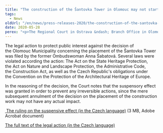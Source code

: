 ```yaml
---
title: "The construction of the Šantovka Tower in Olomouc may not start until the court decides on the case"
tags:
  - News
oldUrl: "/en/news/press-releases-2020/the-construction-of-the-santovka-tower-in-olomouc-may-not-start-until-the-court-decides-on-the-case/"
date: 2020-05-28
perex: "<p>The Regional Court in Ostrava &ndash; Branch Office in Olomouc granted the action against the construction of the Šantovka Tower in Olomouc a suspensive effect. This means that until the final decision is given, the building permit may not be issued, and the construction must not be commenced.</p>"
---
```


<!-- imported from the old website -->

<p>The legal action to protect public interest against the decision of the Olomouc Municipality concerning the placement of the Šantovka Tower was filed by the former Ombudswoman Anna Šabatová. Several laws were violated according the action: The Act on the State Heritage Protection, the Act on Nature and Landscape Protection, the Administrative Code, the Construction Act, as well as the Czech Republic's obligations under the Convention on the Protection of the Architectural Heritage of Europe.</p> <p>In the reasoning of the decision, the Court notes that the suspensory effect was granted in order to prevent any irreversible actions, since the mere subsequent annulment of the decision on the placement of the construction work may not have any actual impact.</p> <p><a title="Opening in a new window" href="https://www.ochrance.cz/fileadmin/user_upload/VOP/Tiskove_zpravy_prilohy/Santovka-odkladny-ucinek.pdf" target="_blank"><img alt="" src="https://www.ochrance.cz/typo3/ext/od_linkdesc/icons/pdf.gif" class="od_linkdesc_icon" /> The ruling on the suspensive effect (in the Czech language)</a> (3 MB, Adobe Acrobat document)</p> <p><a href="https://eso.ochrance.cz/Nalezene/Edit/7814" target="_blank">The full text of the legal action (in the Czech language)</a></p>
